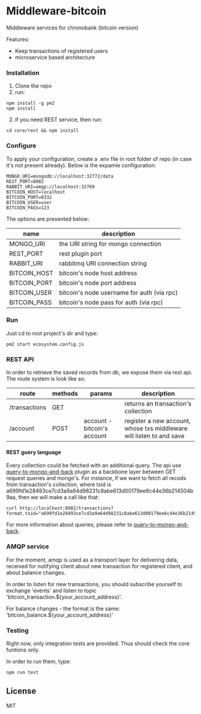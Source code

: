 # Middleware-bitcoin

Middleware services for chronobank (bitcoin version)

Features:
  - Keep transactions of registered users
  - microservice based architecture

### Installation

1) Clone the repo
2) run:
```
npm install -g pm2
npm install
```
2) if you need REST service, then run:
```
cd core/rest && npm install
```

### Configure
To apply your configuration, create a .env file in root folder of repo (in case it's not present already).
Below is the expamle configuration:

```
MONGO_URI=mongodb://localhost:32772/data
REST_PORT=8082
RABBIT_URI=amqp://localhost:32769
BITCOIN_HOST=localhost
BITCOIN_PORT=8332
BITCOIN_USER=user
BITCOIN_PASS=123
```

The options are presented below:

| name | description|
| ------ | ------ |
| MONGO_URI   | the URI string for mongo connection
| REST_PORT   | rest plugin port
| RABBIT_URI   | rabbitmq URI connection string
| BITCOIN_HOST   | bitcoin's node host address
| BITCOIN_PORT   | bitcoin's node port address
| BITCOIN_USER   | bitcoin's node username for auth (via rpc)
| BITCOIN_PASS   | bitcoin's node pass for auth (via rpc)


### Run
Just cd to root project's dir and type:
```
pm2 start ecosystem.config.js
```

### REST API
In order to retrieve the saved records from db,
we expose them via rest api. The route system is look like so:

| route | methods | params | description |
| ------ | ------ | ------ | ------ |
| /transactions   | GET |  | returns an transaction's collection
| /account   | POST | account - bitcoin's account | register a new account, whose txs middleware will listen to and save

#### REST guery language

Every collection could be fetched with an additional query. The api use [query-to-mongo-and-back](https://github.com/ega-forever/query-to-mongo-and-back) plugin as a backbone layer between GET request queries and mongo's. For instance, if we want to fetch all recods from transaction's collection, where txid is  a699fd1e28493ce7cd3a9a64d98231c8abe613d00179ee6c44e36b214504b9aa, then we will make a call like that:
```
curl http://localhost:8082/transactions?format.txid="a699fd1e28493ce7cd3a9a64d98231c8abe613d00179ee6c44e36b214504b9aa"
```

For more information about queries, please refer to [query-to-mongo-and-back](https://github.com/ega-forever/query-to-mongo-and-back).

### AMQP service

For the moment, amqp is used as a transport layer for delivering data, received for notifying client about new transaction for registered client, and about balance changes.

In order to listen for new transactions, you should subscribe yourself to exchange 'events' and listen to topic 'bitcoin_transaction.${your_account_address}'.

For balance changes - the format is the same:
'bitcoin_balance.${your_account_address}'

### Testing
Right now, only integration tests are provided. Thus should check the core funtions only.

In order to run them, type:
```sh
npm run test
```


License
----

MIT